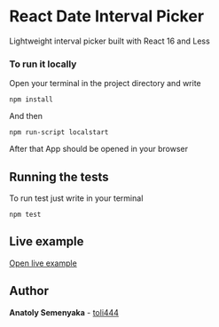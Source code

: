 # React Date Interval Picker

Lightweight interval picker built with React 16 and Less

### To run it locally

Open your terminal in the project directory and write

```
npm install
```

And then

```
npm run-script localstart
```

After that App should be opened in your browser

## Running the tests

To run test just write in your terminal

```
npm test
```

## Live example

[Open live example](https://react-interval-picker.herokuapp.com/)
 

## Author

**Anatoly Semenyaka** - [toli444](https://github.com/toli444)
